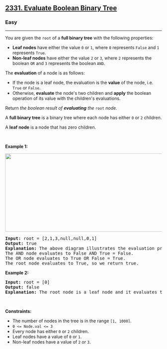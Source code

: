<h2><a href="https://leetcode.com/problems/evaluate-boolean-binary-tree/">2331. Evaluate Boolean Binary Tree</a></h2><h3>Easy</h3><hr><div><p>You are given the <code>root</code> of a <strong>full binary tree</strong> with the following properties:</p>

<ul>
	<li><strong>Leaf nodes</strong> have either the value <code>0</code> or <code>1</code>, where <code>0</code> represents <code>False</code> and <code>1</code> represents <code>True</code>.</li>
	<li><strong>Non-leaf nodes</strong> have either the value <code>2</code> or <code>3</code>, where <code>2</code> represents the boolean <code>OR</code> and <code>3</code> represents the boolean <code>AND</code>.</li>
</ul>

<p>The <strong>evaluation</strong> of a node is as follows:</p>

<ul>
	<li>If the node is a leaf node, the evaluation is the <strong>value</strong> of the node, i.e. <code>True</code> or <code>False</code>.</li>
	<li>Otherwise, <strong>evaluate</strong> the node's two children and <strong>apply</strong> the boolean operation of its value with the children's evaluations.</li>
</ul>

<p>Return<em> the boolean result of <strong>evaluating</strong> the </em><code>root</code><em> node.</em></p>

<p>A <strong>full binary tree</strong> is a binary tree where each node has either <code>0</code> or <code>2</code> children.</p>

<p>A <strong>leaf node</strong> is a node that has zero children.</p>

<p>&nbsp;</p>
<p><strong>Example 1:</strong></p>
<img alt="" src="https://assets.leetcode.com/uploads/2022/05/16/example1drawio1.png" style="width: 700px; height: 252px;">
<pre style="position: relative;"><strong>Input:</strong> root = [2,1,3,null,null,0,1]
<strong>Output:</strong> true
<strong>Explanation:</strong> The above diagram illustrates the evaluation process.
The AND node evaluates to False AND True = False.
The OR node evaluates to True OR False = True.
The root node evaluates to True, so we return true.<div class="open_grepper_editor" title="Edit &amp; Save To Grepper"></div></pre>

<p><strong>Example 2:</strong></p>

<pre style="position: relative;"><strong>Input:</strong> root = [0]
<strong>Output:</strong> false
<strong>Explanation:</strong> The root node is a leaf node and it evaluates to false, so we return false.
<div class="open_grepper_editor" title="Edit &amp; Save To Grepper"></div></pre>

<p>&nbsp;</p>
<p><strong>Constraints:</strong></p>

<ul>
	<li>The number of nodes in the tree is in the range <code>[1, 1000]</code>.</li>
	<li><code>0 &lt;= Node.val &lt;= 3</code></li>
	<li>Every node has either <code>0</code> or <code>2</code> children.</li>
	<li>Leaf nodes have a value of <code>0</code> or <code>1</code>.</li>
	<li>Non-leaf nodes have a value of <code>2</code> or <code>3</code>.</li>
</ul>
</div>
